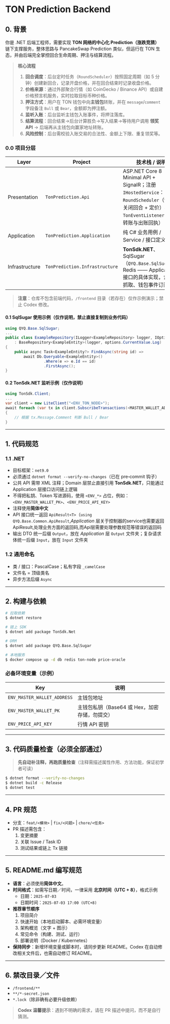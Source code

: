 # TON Prediction Backend

## 0. 背景

你是 .NET 后端工程师，需要实现 **TON 网络的中心化 Prediction（涨跌竞猜）** 链下支撑服务，整体思路与 PancakeSwap Prediction 类似，但运行在 TON 生态，并由后端完全掌控回合生命周期、押注与结算流程。

> **核心流程**
>
> 1. **回合调度**：后台定时任务（`RoundScheduler`）按照固定周期（如 5 分钟）创建新回合，记录开盘价格，并在回合结束时记录收盘价格。
> 2. **价格来源**：通过外部聚合行情（如 CoinGecko / Binance API）或自建价格预言机服务，实时拉取目标币种价格。
> 3. **押注方式**：用户在 TON 钱包中向**主钱包**转账，并在 `message`/`comment` 字段备注 `Bull` 或 `Bear`，金额即为押注额。
> 4. **监听入账**：后台监听主钱包入账事件，将押注落库。
> 5. **结算流程**：回合结束→后台计算胜负→写入结果→等待用户调用 **领奖 API** → 后端再从主钱包向赢家地址转账。
> 6. **风险控制**：后台需校验入账交易的合法性、金额上下限、重复领奖等。

### 0.0 项目分层

| Layer          | Project                        | 技术栈 / 说明                                                |
| -------------- | ------------------------------ | ------------------------------------------------------------ |
| Presentation   | `TonPrediction.Api`            | ASP.NET Core 8 Minimal API + SignalR；注册 `IHostedService`：`RoundScheduler`（创建 / 关闭回合 + 定价）与 `TonEventListener`（监听转账与出账回执） |
| Application    | `TonPrediction.Application`    | 纯 C# 业务用例 / Service / 接口定义                          |
| Infrastructure | `TonPrediction.Infrastructure` | **TonSdk.NET**、SqlSugar（`QYQ.Base.SqlSugar`）、Redis —— Application 接口的具体实现，含价格抓取、钱包事件订阅等 |

> **注意**：仓库不包含前端代码，`/frontend` 目录（若存在）仅作示例演示；禁止 Codex 修改。

#### 0.1 SqlSugar 使用示例（仅作说明，禁止直接复制到业务代码）

```csharp
using QYQ.Base.SqlSugar;
...
public class ExampleRepository(ILogger<ExampleRepository> logger, IOptionsMonitor<DatabaseConfig> options)
    : BaseRepository<ExampleEntity>(logger, options.CurrentValue.Log)
{
    public async Task<ExampleEntity?> FindAsync(string id) =>
        await Db.Queryable<ExampleEntity>()
                 .Where(e => e.Id == id)
                 .FirstAsync();
}
```

#### 0.2 TonSdk.NET 监听示例（仅作说明）

```csharp
using TonSdk.Client;
...
var client = new LiteClient("<ENV_TON_NODE>");
await foreach (var tx in client.SubscribeTransactions(<MASTER_WALLET_ADDRESS>))
{
    // 根据 tx.Message.Comment 判断 Bull / Bear
}
```

------

## 1. 代码规范

### 1.1 .NET

- 目标框架：`net9.0`
- 必须通过 `dotnet format --verify-no-changes`（已在 pre‑commit 钩子）
- 公共 API 需带 XML 注释；Domain 层禁止直接引用 **TonSdk.NET**，只能通过 Application 层接口访问链上逻辑
- 不得把私钥、Token 写进源码，使用 `<ENV_*>` 占位，例如：`<ENV_MASTER_WALLET_PK>`、`<ENV_PRICE_API_KEY>`
- 注释使用**简体中文**
- API 接口统一返回 `ApiResult<T>`（`using QYQ.Base.Common.ApiResult`,*Application* 层关于控制器的service也需要返回ApiResult<T>,处理业务方面的返回码,而Api层需要处理参数规范等错误的返回码
- 输出 DTO 统一后缀 `Output`，放在 *Application* 层 `Output` 文件夹；复杂请求体统一后缀 `Input`，放在 `Input` 文件夹

### 1.2 通用命名

- 类 / 接口：PascalCase；私有字段 `_camelCase`
- 文件名 = 顶级类名
- 异步方法后缀 `Async`

------

## 2. 构建与依赖

```bash
# 拉取依赖
$ dotnet restore

# 链上 SDK
$ dotnet add package TonSdk.Net

# ORM
$ dotnet add package QYQ.Base.SqlSugar

# 本地服务
$ docker compose up -d db redis ton-node price-oracle
```

### 必备环境变量（示例）

| Key                         | 说明                                          |
| --------------------------- | --------------------------------------------- |
| `ENV_MASTER_WALLET_ADDRESS` | 主钱包地址                                    |
| `ENV_MASTER_WALLET_PK`      | 主钱包私钥（Base64 或 Hex，加密存储，勿提交） |
| `ENV_PRICE_API_KEY`         | 行情 API 密钥                                 |

------

## 3. 代码质量检查（必须全部通过）

> **先自动补注释，再跑质量检查**（注释需描述属性作用、方法功能，保证初学者可读）

```bash
$ dotnet format --verify-no-changes
$ dotnet build -c Release
$ dotnet test
```

------

## 4. PR 规范

- 分支：`feat/<模块>` | `fix/<问题>` | `chore/<任务>`
- PR 描述需包含：
  1. 变更摘要
  2. 关联 Issue / Task ID
  3. 测试结果或链上 Tx 链接

------

## 5. README.md 编写规范

- **语言**：必须使用**简体中文**。
- **时间格式**：如需写日期／时间，一律采用 **北京时间（UTC + 8）**，格式示例
  - 日期：`2025-07-03`
  - 日期时间：`2025-07-03 17:00 (UTC+8)`
- **推荐章节顺序**
  1. 项目简介
  2. 快速开始（本地启动脚本、必需环境变量）
  3. 架构概览（文字 + 图示）
  4. 常见命令（构建、测试、运行）
  5. 部署说明（Docker / Kubernetes）
- **保持同步**：新增环境变量或脚本时，请同步更新 README。Codex 在自动修改相关文件后，也需自动修订 README。

------

## 6. 禁改目录／文件

- `/frontend/**`
- `**/*-secret.json`
- `*.lock`（除非确有必要升级依赖）

> **Codex 温馨提示**：遇到不明确的需求，请在 PR 描述中提问，而不是自行猜测。